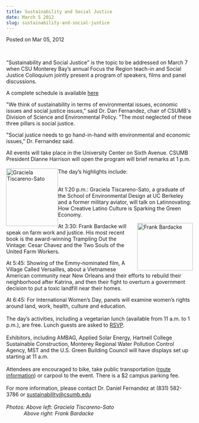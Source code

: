 ```yaml
---
title: Sustainability and Social Justice
date: March 5 2012
slug: sustainability-and-social-justice
---
```





<span class="date">Posted on Mar 05, 2012    </span>
<p>&#xA0;</p>
<p>&#x201C;Sustainability and Social Justice&#x201D; is the topic to be addressed
on March 7 when CSU Monterey Bay&#x2019;s annual Focus the Region teach-in
and Social Justice Colloquium jointly present a program of
speakers, films and panel discussions.</p>
<p class="pullquote">A complete schedule is available <a href="http://csumb.edu/focus" rel="nofollow">here</a></p>
<p>&quot;We think of sustainability in terms of environmental issues,
economic issues and social justice issues,&quot; said Dr. Dan Fernandez,
chair of CSUMB&apos;s Division of Science and Environmental Policy. &quot;The
most neglected of these three pillars is social justice.</p>
<p>&quot;Social justice needs to go hand-in-hand with environmental and
economic issues,&quot; Dr. Fernandez said.</p>
<p>All events will take place in the University Center on Sixth
Avenue. CSUMB President Dianne Harrison will open the program will
brief remarks at 1 p.m.<br>
<br>
<img alt="Graciela Tiscareno-Sato" src="http://news.csumb.edu/sites/default/files/65/attachments/news/images/graciela-tiscareno-sato.jpg" style="float:left; width:140px; height:155px">The day&#x2019;s
highlights include:</img></br></br></p>
<p>At 1:20 p.m.: Graciela Tiscareno-Sato, a graduate of the School
of Environmental Design at UC Berkeley and a former military
aviator, will talk on Latinnovating: How Creative Latino Culture is
Sparking the Green Economy.</p>
<p><img alt="Frank Bardacke" src="http://news.csumb.edu/sites/default/files/65/attachments/news/images/bardacke_smaller.jpg" style="float:right; width:150px; height:128px">At 3:30: Frank
Bardacke will speak on farm work and justice. His most recent book
is the award-winning Trampling Out the Vintage: Cesar Chavez and
the Two Souls of the United Farm Workers.</img></p>
<p>At 5:45: Showing of the Emmy-nominated film, A Village Called
Versailles, about a Vietnamese American community near New Orleans
and their efforts to rebuild their neighborhood after Katrina, and
then their fight to overturn a government decision to put a toxic
landfill near their homes.</p>
<p>At 6:45: For International Women&#x2019;s Day, panels will examine
women&#x2019;s rights around land, work, health, culture and
education.<br>
<br>
The day&#x2019;s activities, including a vegetarian lunch (available from
11 a.m. to 1 p.m.), are free. Lunch guests are asked to <a href="http://csumb.edu/focus" rel="nofollow">RSVP</a>.<br>
<br>
Exhibitors, including AMBAG, Applied Solar Energy, Hartnell College
Sustainable Construction, Monterey Regional Water Pollution Control
Agency, MST and the U.S. Green Building Council will have displays
set up starting at 11 a.m.<br>
<br>
Attendees are encouraged to bike, take public transportation
(<a href="http://www.mst.org" rel="nofollow">route information</a>)
or carpool to the event. There is a $2 campus parking fee.<br>
<br>
For more information, please contact Dr. Daniel Fernandez at (831)
582-3786 or <a href="mailto:sustainability@csumb.edu">sustainability@csumb.edu</a><br>

<br>
<em>Photos: Above left: Graciela Tiscareno-Sato<br>
&#xA0; &#xA0; &#xA0; &#xA0; &#xA0; &#xA0; Above right: Frank
Bardacke</br></em></br></br></br></br></br></br></br></br></br></br></p>





